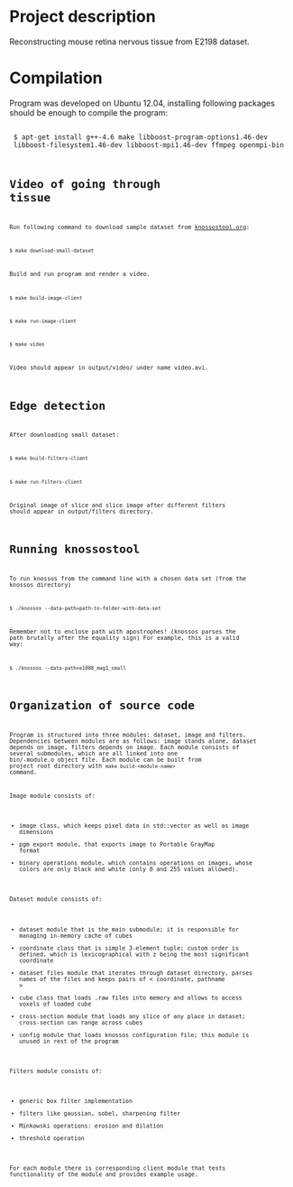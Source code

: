 Project description
==

Reconstructing mouse retina nervous tissue from E2198 dataset.

Compilation
==

Program was developed on Ubuntu 12.04, installing following packages should be enough to compile the program:

<code>
 $ apt-get install g++-4.6 make libboost-program-options1.46-dev
 libboost-filesystem1.46-dev libboost-mpi1.46-dev ffmpeg openmpi-bin
<code>

Video of going through tissue
==

Run following command to download sample dataset from [knossostool.org](http://www.knossostool.org/get.html):

`$ make download-small-dataset`

Build and run program and render a video.

`$ make build-image-client`

`$ make run-image-client`

`$ make video`

Video should appear in output/video/ under name video.avi.

Edge detection
==

After downloading small dataset:

`$ make build-filters-client`

`$ make run-filters-client`

Original image of slice and slice image after different filters should appear in output/filters directory.

Running knossostool
==

To run knossos from the command line with a chosen data set (from the knossos directory)

`$ ./knossos --data-path=path-to-folder-with-data-set`

Remember not to enclose path with apostrophes! (knossos parses the path brutally after the equality sign) For example, this is a valid way:

`$ ./knossos --data-path=e1088_mag1_small`

Organization of source code
==

Program is structured into three modules: dataset, image and filters. Dependencies between modules are as follows: image stands alone, dataset depends on image, filters depends on image. Each module consists of several submodules, which are all linked into one bin/<module-name>-module.o object file. Each module can be built from project root directory with `make build-<module-name>` command.

Image module consists of:

* image class, which keeps pixel data in std::vector as well as image dimensions
* pgm export module, that exports image to Portable GrayMap format
* binary operations module, which contains operations on images, whose colors are only black and white (only 0 and 255 values allowed).

Dataset module consists of:

* dataset module that is the main submodule; it is responsible for managing in-memory cache of cubes
* coordinate class that is simple 3-element tuple; custom order is defined, which is lexicographical with z being the most significant coordinate
* dataset files module that iterates through dataset directory, parses names of the files and keeps pairs of < coordinate, pathname >
* cube class that loads .raw files into memory and allows to access voxels of loaded cube
* cross-section module that loads any slice of any place in dataset; cross-section can range across cubes
* config module that loads knossos configuration file; this module is unused in rest of the program

Filters module consists of:

* generic box filter implementation
* filters like gaussian, sobel, sharpening filter
* Minkowski operations: erosion and dilation
* threshold operation

For each module there is corresponding client module that tests functionality of the module and provides example usage.
